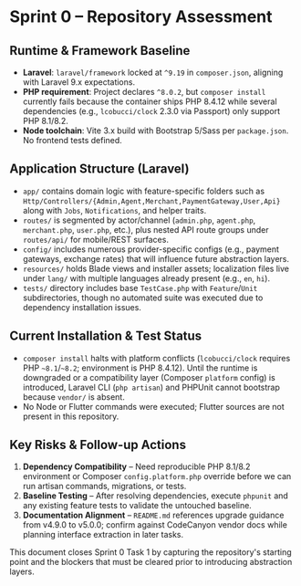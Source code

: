 # Sprint 0 – Repository Assessment

## Runtime & Framework Baseline
- **Laravel**: `laravel/framework` locked at `^9.19` in `composer.json`, aligning with Laravel 9.x expectations.
- **PHP requirement**: Project declares `^8.0.2`, but `composer install` currently fails because the container ships PHP 8.4.12 while several dependencies (e.g., `lcobucci/clock` 2.3.0 via Passport) only support PHP 8.1/8.2.
- **Node toolchain**: Vite 3.x build with Bootstrap 5/Sass per `package.json`. No frontend tests defined.

## Application Structure (Laravel)
- `app/` contains domain logic with feature-specific folders such as `Http/Controllers/{Admin,Agent,Merchant,PaymentGateway,User,Api}` along with `Jobs`, `Notifications`, and helper traits.
- `routes/` is segmented by actor/channel (`admin.php`, `agent.php`, `merchant.php`, `user.php`, etc.), plus nested API route groups under `routes/api/` for mobile/REST surfaces.
- `config/` includes numerous provider-specific configs (e.g., payment gateways, exchange rates) that will influence future abstraction layers.
- `resources/` holds Blade views and installer assets; localization files live under `lang/` with multiple languages already present (e.g., `en`, `hi`).
- `tests/` directory includes base `TestCase.php` with `Feature`/`Unit` subdirectories, though no automated suite was executed due to dependency installation issues.

## Current Installation & Test Status
- `composer install` halts with platform conflicts (`lcobucci/clock` requires PHP `~8.1`/`~8.2`; environment is PHP 8.4.12). Until the runtime is downgraded or a compatibility layer (Composer `platform` config) is introduced, Laravel CLI (`php artisan`) and PHPUnit cannot bootstrap because `vendor/` is absent.
- No Node or Flutter commands were executed; Flutter sources are not present in this repository.

## Key Risks & Follow-up Actions
1. **Dependency Compatibility** – Need reproducible PHP 8.1/8.2 environment or Composer `config.platform.php` override before we can run artisan commands, migrations, or tests.
2. **Baseline Testing** – After resolving dependencies, execute `phpunit` and any existing feature tests to validate the untouched baseline.
3. **Documentation Alignment** – `README.md` references upgrade guidance from v4.9.0 to v5.0.0; confirm against CodeCanyon vendor docs while planning interface extraction in later tasks.

This document closes Sprint 0 Task 1 by capturing the repository's starting point and the blockers that must be cleared prior to introducing abstraction layers.
